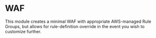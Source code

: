 # WAF

This module creates a minimal WAF with appropriate AWS-managed Rule Groups, but
allows for rule-definition override in the event you wish to customize further.
